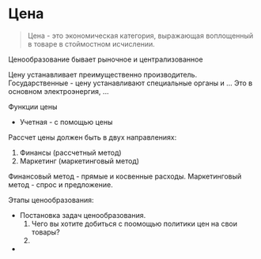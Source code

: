 # Цена

> Цена - это экономическая категория, выражающая воплощенный в товаре в стоймостном исчислении.

Ценообразование бывает рыночное и централизованное

Цену устанавливает преимущественно производитель.
Государственные - цену устанавливают специальные органы и ...
Это в основном электроэнергия, ...

Функции цены
* Учетная - с помощью цены 

Рассчет цены должен быть в двух направлениях:
1. Финансы (рассчетный метод)
2. Маркетинг (маркетинговый метод)

Финансовый метод - прямые и косвенные расходы. 
Маркетинговый метод - спрос и предложение.

Этапы ценообразования:
* Постановка задач ценообразования.
  1. Чего вы хотите добиться с поомощью политики цен на свои товары?
  2. 
* 
